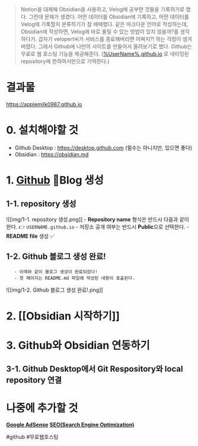 > Notion을 대체해 Obsidian을 사용하고, Velog에 공부한 것들을 기록하기로 했다.
> 그런데 문제가 생겼다.
> 어떤 데이터를 Obsidian에 기록하고, 어떤 데이터를 Velog에 기록할지 분류하기가 참 애매했다.
> 같은 마크다운 언어로 작성하는데, Obsidian에 작성하면, Velog에 바로 올릴 수 있는 방법이 있지 않을까?를 생각하다가. 갑자기 velopert씨가 서비스를 종료해버리면 어쩌지?! 하는 걱정이 생겨버렸다.
> 그래서 Github에 나만의 사이트를 만들어서 올려보기로 했다.
> Github는 무료로 웹 호스팅 기능을 제공해준다. ([%UserName%.github.io]() 로 네이밍된 repository에 한하여서만으로 기억한다.)

# 결과물
https://applemilk0987.github.io

# 0. 설치해야할 것
- Github Desktop : https://desktop.github.com (필수는 아니지만, 있으면 좋다)
- Obsidian : https://obsidian.md

# 1. **[Github](https://github.com)** Blog 생성
## 1-1. repository 생성
![[img/1-1. repository 생성.png]]
	- **Repository name** 형식은 반드시 다음과 같이 한다. 👉 `USERNAME.github.io`
	- 저장소 공개 여부는 반드시 **Public**으로 선택한다.
	- **README file** 생성 ✅
## 1-2. Github 블로그 생성 완료!
	   - 아래와 같이 블로그 생성이 완료되었다!
	   - 첫 페이지는 README.md 파일에 작성된 내용이 표출된다.
![[img/1-2. Github 블로그 생성 완료!.png]]
# 2.  [[Obsidian 시작하기]]

# 3. Github와 Obsidian 연동하기
## 3-1.  Github Desktop에서 Git Respository와 local repository 연결


# 나중에 추가할 것
**[Google AdSense](https://www.google.com/adsense/start/)**
**[SEO(Search Engine Optimization)](https://ko.wikipedia.org/wiki/%EA%B2%80%EC%83%89_%EC%97%94%EC%A7%84_%EC%B5%9C%EC%A0%81%ED%99%94)**


#github #무료웹호스팅 